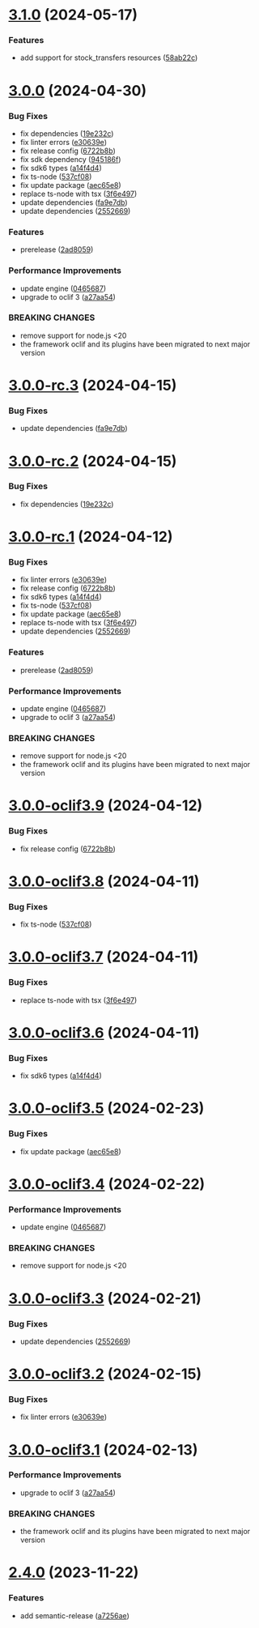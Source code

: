 # [3.1.0](https://github.com/commercelayer/commercelayer-cli-plugin-exports/compare/v3.0.0...v3.1.0) (2024-05-17)


### Features

* add support for stock_transfers resources ([58ab22c](https://github.com/commercelayer/commercelayer-cli-plugin-exports/commit/58ab22c9f0b21fb7ac29ef94a5fc08193ac3af7d))

# [3.0.0](https://github.com/commercelayer/commercelayer-cli-plugin-exports/compare/v2.4.1...v3.0.0) (2024-04-30)


### Bug Fixes

* fix dependencies ([19e232c](https://github.com/commercelayer/commercelayer-cli-plugin-exports/commit/19e232c0cbdbc40f6052a1e18d8edd24b250bc4d))
* fix linter errors ([e30639e](https://github.com/commercelayer/commercelayer-cli-plugin-exports/commit/e30639e2c83284034c5fae70d99aa0419cd9376c))
* fix release config ([6722b8b](https://github.com/commercelayer/commercelayer-cli-plugin-exports/commit/6722b8bee7c7be6cfee544e71a68224eed9a800e))
* fix sdk dependency ([945186f](https://github.com/commercelayer/commercelayer-cli-plugin-exports/commit/945186f9c415a74b457aea7da925fd3a3e7085a6))
* fix sdk6 types ([a14f4d4](https://github.com/commercelayer/commercelayer-cli-plugin-exports/commit/a14f4d484d6c5a664138fad23c6945eaefad1273))
* fix ts-node ([537cf08](https://github.com/commercelayer/commercelayer-cli-plugin-exports/commit/537cf0840d923ffac09d856f6d750c40116be6bc))
* fix update package ([aec65e8](https://github.com/commercelayer/commercelayer-cli-plugin-exports/commit/aec65e8dd094562209e9fc0569e32d48c519f695))
* replace ts-node with tsx ([3f6e497](https://github.com/commercelayer/commercelayer-cli-plugin-exports/commit/3f6e4979d2f2610d88ba2703b494941a180cc905))
* update dependencies ([fa9e7db](https://github.com/commercelayer/commercelayer-cli-plugin-exports/commit/fa9e7db3e8981930f965c1cab778e00e24ffc4a1))
* update dependencies ([2552669](https://github.com/commercelayer/commercelayer-cli-plugin-exports/commit/255266923c1744750601c004ba484ab91420e6e3))


### Features

* prerelease ([2ad8059](https://github.com/commercelayer/commercelayer-cli-plugin-exports/commit/2ad8059cb5294cc672a07b2a0f06ec0135f5473f))


### Performance Improvements

* update engine ([0465687](https://github.com/commercelayer/commercelayer-cli-plugin-exports/commit/046568705f2c1674638be2090471385d8af4b0b2))
* upgrade to oclif 3 ([a27aa54](https://github.com/commercelayer/commercelayer-cli-plugin-exports/commit/a27aa54cf91c687b5bd2ccc73f0da3f1a9539a85))


### BREAKING CHANGES

* remove support for node.js <20
* the framework oclif and its plugins have been migrated to next major version

# [3.0.0-rc.3](https://github.com/commercelayer/commercelayer-cli-plugin-exports/compare/v3.0.0-rc.2...v3.0.0-rc.3) (2024-04-15)


### Bug Fixes

* update dependencies ([fa9e7db](https://github.com/commercelayer/commercelayer-cli-plugin-exports/commit/fa9e7db3e8981930f965c1cab778e00e24ffc4a1))

# [3.0.0-rc.2](https://github.com/commercelayer/commercelayer-cli-plugin-exports/compare/v3.0.0-rc.1...v3.0.0-rc.2) (2024-04-15)


### Bug Fixes

* fix dependencies ([19e232c](https://github.com/commercelayer/commercelayer-cli-plugin-exports/commit/19e232c0cbdbc40f6052a1e18d8edd24b250bc4d))

# [3.0.0-rc.1](https://github.com/commercelayer/commercelayer-cli-plugin-exports/compare/v2.4.0...v3.0.0-rc.1) (2024-04-12)


### Bug Fixes

* fix linter errors ([e30639e](https://github.com/commercelayer/commercelayer-cli-plugin-exports/commit/e30639e2c83284034c5fae70d99aa0419cd9376c))
* fix release config ([6722b8b](https://github.com/commercelayer/commercelayer-cli-plugin-exports/commit/6722b8bee7c7be6cfee544e71a68224eed9a800e))
* fix sdk6 types ([a14f4d4](https://github.com/commercelayer/commercelayer-cli-plugin-exports/commit/a14f4d484d6c5a664138fad23c6945eaefad1273))
* fix ts-node ([537cf08](https://github.com/commercelayer/commercelayer-cli-plugin-exports/commit/537cf0840d923ffac09d856f6d750c40116be6bc))
* fix update package ([aec65e8](https://github.com/commercelayer/commercelayer-cli-plugin-exports/commit/aec65e8dd094562209e9fc0569e32d48c519f695))
* replace ts-node with tsx ([3f6e497](https://github.com/commercelayer/commercelayer-cli-plugin-exports/commit/3f6e4979d2f2610d88ba2703b494941a180cc905))
* update dependencies ([2552669](https://github.com/commercelayer/commercelayer-cli-plugin-exports/commit/255266923c1744750601c004ba484ab91420e6e3))


### Features

* prerelease ([2ad8059](https://github.com/commercelayer/commercelayer-cli-plugin-exports/commit/2ad8059cb5294cc672a07b2a0f06ec0135f5473f))


### Performance Improvements

* update engine ([0465687](https://github.com/commercelayer/commercelayer-cli-plugin-exports/commit/046568705f2c1674638be2090471385d8af4b0b2))
* upgrade to oclif 3 ([a27aa54](https://github.com/commercelayer/commercelayer-cli-plugin-exports/commit/a27aa54cf91c687b5bd2ccc73f0da3f1a9539a85))


### BREAKING CHANGES

* remove support for node.js <20
* the framework oclif and its plugins have been migrated to next major version

# [3.0.0-oclif3.9](https://github.com/commercelayer/commercelayer-cli-plugin-exports/compare/v3.0.0-oclif3.8...v3.0.0-oclif3.9) (2024-04-12)


### Bug Fixes

* fix release config ([6722b8b](https://github.com/commercelayer/commercelayer-cli-plugin-exports/commit/6722b8bee7c7be6cfee544e71a68224eed9a800e))

# [3.0.0-oclif3.8](https://github.com/commercelayer/commercelayer-cli-plugin-exports/compare/v3.0.0-oclif3.7...v3.0.0-oclif3.8) (2024-04-11)


### Bug Fixes

* fix ts-node ([537cf08](https://github.com/commercelayer/commercelayer-cli-plugin-exports/commit/537cf0840d923ffac09d856f6d750c40116be6bc))

# [3.0.0-oclif3.7](https://github.com/commercelayer/commercelayer-cli-plugin-exports/compare/v3.0.0-oclif3.6...v3.0.0-oclif3.7) (2024-04-11)


### Bug Fixes

* replace ts-node with tsx ([3f6e497](https://github.com/commercelayer/commercelayer-cli-plugin-exports/commit/3f6e4979d2f2610d88ba2703b494941a180cc905))

# [3.0.0-oclif3.6](https://github.com/commercelayer/commercelayer-cli-plugin-exports/compare/v3.0.0-oclif3.5...v3.0.0-oclif3.6) (2024-04-11)


### Bug Fixes

* fix sdk6 types ([a14f4d4](https://github.com/commercelayer/commercelayer-cli-plugin-exports/commit/a14f4d484d6c5a664138fad23c6945eaefad1273))

# [3.0.0-oclif3.5](https://github.com/commercelayer/commercelayer-cli-plugin-exports/compare/v3.0.0-oclif3.4...v3.0.0-oclif3.5) (2024-02-23)


### Bug Fixes

* fix update package ([aec65e8](https://github.com/commercelayer/commercelayer-cli-plugin-exports/commit/aec65e8dd094562209e9fc0569e32d48c519f695))

# [3.0.0-oclif3.4](https://github.com/commercelayer/commercelayer-cli-plugin-exports/compare/v3.0.0-oclif3.3...v3.0.0-oclif3.4) (2024-02-22)


### Performance Improvements

* update engine ([0465687](https://github.com/commercelayer/commercelayer-cli-plugin-exports/commit/046568705f2c1674638be2090471385d8af4b0b2))


### BREAKING CHANGES

* remove support for node.js <20

# [3.0.0-oclif3.3](https://github.com/commercelayer/commercelayer-cli-plugin-exports/compare/v3.0.0-oclif3.2...v3.0.0-oclif3.3) (2024-02-21)


### Bug Fixes

* update dependencies ([2552669](https://github.com/commercelayer/commercelayer-cli-plugin-exports/commit/255266923c1744750601c004ba484ab91420e6e3))

# [3.0.0-oclif3.2](https://github.com/commercelayer/commercelayer-cli-plugin-exports/compare/v3.0.0-oclif3.1...v3.0.0-oclif3.2) (2024-02-15)


### Bug Fixes

* fix linter errors ([e30639e](https://github.com/commercelayer/commercelayer-cli-plugin-exports/commit/e30639e2c83284034c5fae70d99aa0419cd9376c))

# [3.0.0-oclif3.1](https://github.com/commercelayer/commercelayer-cli-plugin-exports/compare/v2.4.0...v3.0.0-oclif3.1) (2024-02-13)


### Performance Improvements

* upgrade to oclif 3 ([a27aa54](https://github.com/commercelayer/commercelayer-cli-plugin-exports/commit/a27aa54cf91c687b5bd2ccc73f0da3f1a9539a85))


### BREAKING CHANGES

* the framework oclif and its plugins have been migrated to next major version

# [2.4.0](https://github.com/commercelayer/commercelayer-cli-plugin-exports/compare/v2.3.0...v2.4.0) (2023-11-22)


### Features

* add semantic-release ([a7256ae](https://github.com/commercelayer/commercelayer-cli-plugin-exports/commit/a7256aedf9af68ea387caf78beda1f9f4ca2b374))

